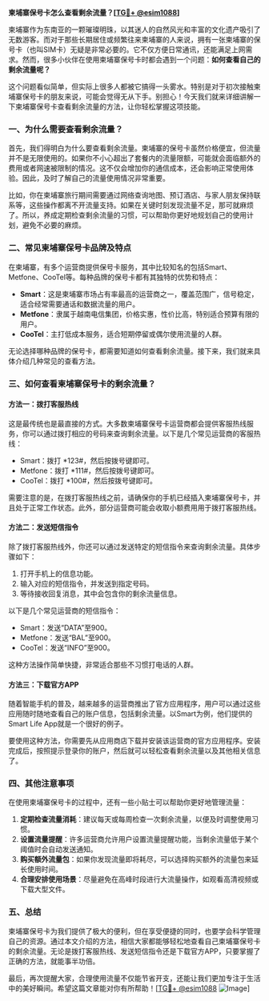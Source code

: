 **柬埔寨保号卡怎么查看剩余流量？[[TG💪+ @esim1088](https://t.me/s/esim1088)]**

柬埔寨作为东南亚的一颗璀璨明珠，以其迷人的自然风光和丰富的文化遗产吸引了无数游客。而对于那些长期居住或频繁往来柬埔寨的人来说，拥有一张柬埔寨的保号卡（也叫SIM卡）无疑是非常必要的。它不仅方便日常通讯，还能满足上网需求。然而，很多小伙伴在使用柬埔寨保号卡时都会遇到一个问题：**如何查看自己的剩余流量呢？**

这个问题看似简单，但实际上很多人都被它搞得一头雾水。特别是对于初次接触柬埔寨保号卡的朋友来说，可能会觉得无从下手。别担心！今天我们就来详细讲解一下柬埔寨保号卡查看剩余流量的方法，让你轻松掌握这项技能。

### 一、为什么需要查看剩余流量？

首先，我们得明白为什么要查看剩余流量。柬埔寨的保号卡虽然价格便宜，但流量并不是无限使用的。如果你不小心超出了套餐内的流量限额，可能就会面临额外的费用或者网速被限制的情况。这不仅会增加你的通信成本，还会影响正常使用体验。因此，及时了解自己的流量使用情况非常重要。

比如，你在柬埔寨旅行期间需要通过网络查询地图、预订酒店、与家人朋友保持联系等，这些操作都离不开流量支持。如果在关键时刻发现流量不足，那可就麻烦了。所以，养成定期检查剩余流量的习惯，可以帮助你更好地规划自己的使用计划，避免不必要的麻烦。

### 二、常见柬埔寨保号卡品牌及特点

在柬埔寨，有多个运营商提供保号卡服务，其中比较知名的包括Smart、Metfone、CooTel等。每种品牌的保号卡都有其独特的优势和特点：

- **Smart**：这是柬埔寨市场占有率最高的运营商之一，覆盖范围广，信号稳定，适合经常需要通话和数据流量的用户。
- **Metfone**：隶属于越南电信集团，价格实惠，性价比高，特别适合预算有限的用户。
- **CooTel**：主打低成本服务，适合短期停留或偶尔使用流量的人群。

无论选择哪种品牌的保号卡，都需要知道如何查看剩余流量。接下来，我们就来具体介绍几种常见的查看方法。

### 三、如何查看柬埔寨保号卡的剩余流量？

#### 方法一：拨打客服热线

这是最传统也是最直接的方式。大多数柬埔寨保号卡运营商都会提供客服热线服务，你可以通过拨打相应的号码来查询剩余流量。以下是几个常见运营商的客服热线：

- Smart：拨打 *123#，然后按拨号键即可。
- Metfone：拨打 *111#，然后按拨号键即可。
- CooTel：拨打 *100#，然后按拨号键即可。

需要注意的是，在拨打客服热线之前，请确保你的手机已经插入柬埔寨保号卡，并且处于正常工作状态。此外，部分运营商可能会收取小额费用用于拨打客服热线。

#### 方法二：发送短信指令

除了拨打客服热线外，你还可以通过发送特定的短信指令来查询剩余流量。具体步骤如下：

1. 打开手机上的信息功能。
2. 输入对应的短信指令，并发送到指定号码。
3. 等待接收回复消息，其中会包含你的剩余流量信息。

以下是几个常见运营商的短信指令：

- Smart：发送“DATA”至900。
- Metfone：发送“BAL”至900。
- CooTel：发送“INFO”至900。

这种方法操作简单快捷，非常适合那些不习惯打电话的人群。

#### 方法三：下载官方APP

随着智能手机的普及，越来越多的运营商推出了官方应用程序，用户可以通过这些应用随时随地查看自己的账户信息，包括剩余流量。以Smart为例，他们提供的Smart Life App就是一个很好的例子。

要使用这种方法，你需要先从应用商店下载并安装该运营商的官方应用程序。安装完成后，按照提示登录你的账户，然后就可以轻松查看剩余流量以及其他相关信息了。

### 四、其他注意事项

在使用柬埔寨保号卡的过程中，还有一些小贴士可以帮助你更好地管理流量：

1. **定期检查流量消耗**：建议每天或每周检查一次剩余流量，以便及时调整使用习惯。
2. **设置流量提醒**：许多运营商允许用户设置流量提醒功能，当剩余流量低于某个阈值时会自动发送通知。
3. **购买额外流量包**：如果你发现流量即将耗尽，可以选择购买额外的流量包来延长使用时间。
4. **合理安排使用场景**：尽量避免在高峰时段进行大流量操作，如观看高清视频或下载大型文件。

### 五、总结

柬埔寨保号卡为我们提供了极大的便利，但在享受便捷的同时，也要学会科学管理自己的资源。通过本文介绍的方法，相信大家都能够轻松地查看自己柬埔寨保号卡的剩余流量。无论是拨打客服热线、发送短信指令还是下载官方APP，只要掌握了正确的方法，就能事半功倍。

最后，再次提醒大家，合理使用流量不仅能节省开支，还能让我们更加专注于生活中的美好瞬间。希望这篇文章能对你有所帮助！[[TG💪+ @esim1088](https://t.me/s/esim1088) ![Image](https://i.postimg.cc/4NQfJmqS/Snipaste-2025-05-13-00-14-12.png)]